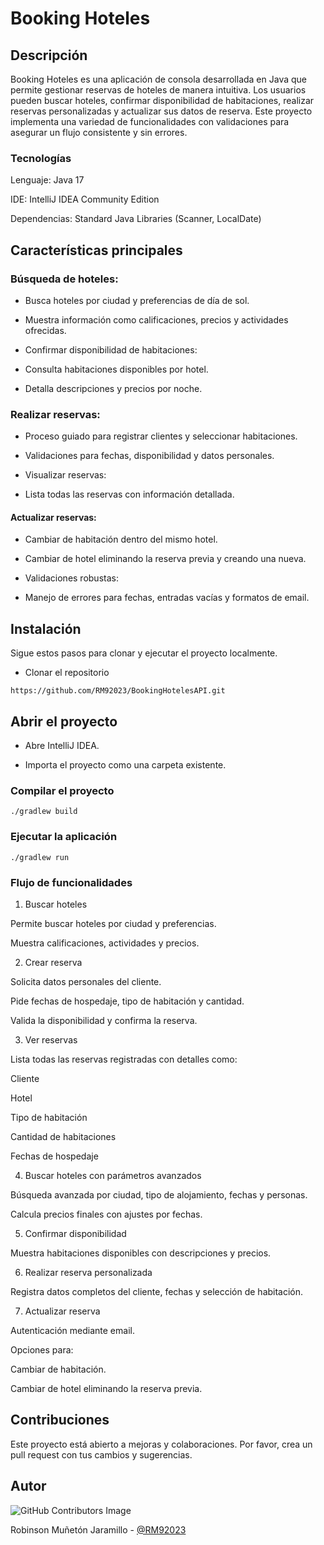 # Booking Hoteles

## Descripción

Booking Hoteles es una aplicación de consola desarrollada en Java que permite gestionar reservas de hoteles de manera intuitiva. Los usuarios pueden buscar hoteles, confirmar disponibilidad de habitaciones, realizar reservas personalizadas y actualizar sus datos de reserva. Este proyecto implementa una variedad de funcionalidades con validaciones para asegurar un flujo consistente y sin errores.

### Tecnologías

Lenguaje: Java 17

IDE: IntelliJ IDEA Community Edition

Dependencias: Standard Java Libraries (Scanner, LocalDate)

## Características principales

### Búsqueda de hoteles:

* Busca hoteles por ciudad y preferencias de día de sol.

* Muestra información como calificaciones, precios y actividades ofrecidas.

* Confirmar disponibilidad de habitaciones:

* Consulta habitaciones disponibles por hotel.

* Detalla descripciones y precios por noche.

### Realizar reservas:

* Proceso guiado para registrar clientes y seleccionar habitaciones.

* Validaciones para fechas, disponibilidad y datos personales.

* Visualizar reservas:

* Lista todas las reservas con información detallada.

#### Actualizar reservas:

* Cambiar de habitación dentro del mismo hotel.

* Cambiar de hotel eliminando la reserva previa y creando una nueva.

* Validaciones robustas:

* Manejo de errores para fechas, entradas vacías y formatos de email.

## Instalación

Sigue estos pasos para clonar y ejecutar el proyecto localmente.

* Clonar el repositorio

```
https://github.com/RM92023/BookingHotelesAPI.git
```

## Abrir el proyecto

* Abre IntelliJ IDEA.

* Importa el proyecto como una carpeta existente.

### Compilar el proyecto

    ./gradlew build

### Ejecutar la aplicación

    ./gradlew run

### Flujo de funcionalidades

1. Buscar hoteles

Permite buscar hoteles por ciudad y preferencias.

Muestra calificaciones, actividades y precios.

2. Crear reserva

Solicita datos personales del cliente.

Pide fechas de hospedaje, tipo de habitación y cantidad.

Valida la disponibilidad y confirma la reserva.

3. Ver reservas

Lista todas las reservas registradas con detalles como:

Cliente

Hotel

Tipo de habitación

Cantidad de habitaciones

Fechas de hospedaje

4. Buscar hoteles con parámetros avanzados

Búsqueda avanzada por ciudad, tipo de alojamiento, fechas y personas.

Calcula precios finales con ajustes por fechas.

5. Confirmar disponibilidad

Muestra habitaciones disponibles con descripciones y precios.

6. Realizar reserva personalizada

Registra datos completos del cliente, fechas y selección de habitación.

7. Actualizar reserva

Autenticación mediante email.

Opciones para:

Cambiar de habitación.

Cambiar de hotel eliminando la reserva previa.

## Contribuciones

Este proyecto está abierto a mejoras y colaboraciones. Por favor, crea un pull request con tus cambios y sugerencias.

## Autor
![GitHub Contributors Image](https://contrib.rocks/image?repo=RM92023/BookingHotelesAPI)

Robinson Muñetón Jaramillo - <a href="https://github.com/RM92023" target="_blank"> @RM92023</a>